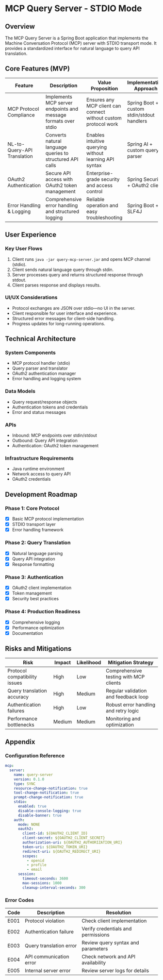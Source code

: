 # MCP Query Server - STDIO Mode

## Overview

The MCP Query Server is a Spring Boot application that implements the Machine Conversation Protocol (MCP) server with STDIO transport mode. It provides a standardized interface for natural language to query API translation.

## Core Features (MVP)

| Feature                    | Description                                                | Value Proposition                                    | Implementation Approach                    |
|---------------------------|------------------------------------------------------------|------------------------------------------------------|-------------------------------------------|
| MCP Protocol Compliance    | Implements MCP server endpoints and message formats over stdio | Ensures any MCP client can connect without custom protocol work | Spring Boot + custom stdin/stdout handlers |
| NL-to-Query-API Translation | Converts natural language queries to structured API calls  | Enables intuitive querying without learning API syntax | Spring AI + custom query parser           |
| OAuth2 Authentication      | Secure API access with OAuth2 token management             | Enterprise-grade security and access control         | Spring Security + OAuth2 client           |
| Error Handling & Logging   | Comprehensive error handling and structured logging        | Reliable operation and easy troubleshooting          | Spring Boot + SLF4J                       |

## User Experience

### Key User Flows

1. Client runs `java -jar query-mcp-server.jar` and opens MCP channel (stdio).
2. Client sends natural language query through stdin.
3. Server processes query and returns structured response through stdout.
4. Client parses response and displays results.

### UI/UX Considerations

- Protocol exchanges are JSON over stdio—no UI in the server.
- Client responsible for user interface and experience.
- Structured error messages for client-side handling.
- Progress updates for long-running operations.

## Technical Architecture

### System Components

- MCP protocol handler (stdio)
- Query parser and translator
- OAuth2 authentication manager
- Error handling and logging system

### Data Models

- Query request/response objects
- Authentication tokens and credentials
- Error and status messages

### APIs

- Inbound: MCP endpoints over stdin/stdout
- Outbound: Query API integration
- Authentication: OAuth2 token management

### Infrastructure Requirements

- Java runtime environment
- Network access to query API
- OAuth2 credentials

## Development Roadmap

### Phase 1: Core Protocol
- [x] Basic MCP protocol implementation
- [x] STDIO transport layer
- [x] Error handling framework

### Phase 2: Query Translation
- [x] Natural language parsing
- [x] Query API integration
- [x] Response formatting

### Phase 3: Authentication
- [x] OAuth2 client implementation
- [x] Token management
- [x] Security best practices

### Phase 4: Production Readiness
- [x] Comprehensive logging
- [x] Performance optimization
- [x] Documentation

## Risks and Mitigations

| Risk                          | Impact | Likelihood | Mitigation Strategy                    |
|-------------------------------|--------|------------|----------------------------------------|
| Protocol compatibility issues | High   | Low        | Comprehensive testing with MCP clients |
| Query translation accuracy    | High   | Medium     | Regular validation and feedback loop   |
| Authentication failures       | High   | Low        | Robust error handling and retry logic  |
| Performance bottlenecks       | Medium | Medium     | Monitoring and optimization            |

## Appendix

### Configuration Reference

```yaml
mcp:
  server:
    name: query-server
    version: 0.1.0
    type: SYNC
    resource-change-notification: true
    tool-change-notification: true
    prompt-change-notification: true
    stdio:
      enabled: true
      disable-console-logging: true
      disable-banner: true
    auth:
      mode: NONE
      oauth2:
        client-id: ${OAUTH2_CLIENT_ID}
        client-secret: ${OAUTH2_CLIENT_SECRET}
        authorization-uri: ${OAUTH2_AUTHORIZATION_URI}
        token-uri: ${OAUTH2_TOKEN_URI}
        redirect-uri: ${OAUTH2_REDIRECT_URI}
        scopes:
          - openid
          - profile
          - email
      session:
        timeout-seconds: 3600
        max-sessions: 1000
        cleanup-interval-seconds: 300
```

### Error Codes

| Code | Description                    | Resolution                          |
|------|--------------------------------|-------------------------------------|
| E001 | Protocol violation            | Check client implementation         |
| E002 | Authentication failure        | Verify credentials and permissions  |
| E003 | Query translation error       | Review query syntax and parameters  |
| E004 | API communication error       | Check network and API availability  |
| E005 | Internal server error         | Review server logs for details      |


